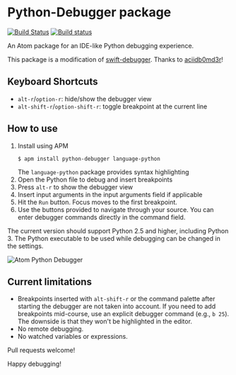 # Python-Debugger package

[![Build Status](https://travis-ci.org/dpo/atom-python-debugger.svg?branch=master)](https://travis-ci.org/dpo/atom-python-debugger)
[![Build status](https://ci.appveyor.com/api/projects/status/x3bskgp134oaxsxm/branch/master?svg=true)](https://ci.appveyor.com/project/dpo/atom-python-debugger/branch/master)

An Atom package for an IDE-like Python debugging experience.

This package is a modification of [swift-debugger](https://atom.io/packages/swift-debugger). Thanks to [aciidb0md3r](https://atom.io/users/aciidb0mb3r)!

## Keyboard Shortcuts

- `alt-r`/`option-r`: hide/show the debugger view
- `alt-shift-r`/`option-shift-r`: toggle breakpoint at the current line

## How to use

1. Install using APM
    ```
    $ apm install python-debugger language-python
    ```
    The `language-python` package provides syntax highlighting
2. Open the Python file to debug and insert breakpoints
3. Press `alt-r` to show the debugger view
4. Insert input arguments in the input arguments field if applicable
5. Hit the `Run` button. Focus moves to the first breakpoint.
6. Use the buttons provided to navigate through your source. You can enter debugger commands directly in the command field.

The current version should support Python 2.5 and higher, including Python 3.
The Python executable to be used while debugging can be changed in the settings.

![Atom Python Debugger](https://github.com/dpo/atom-python-debugger/raw/master/screenshots/atom-python-debugger-demo.gif)

## Current limitations

- Breakpoints inserted with `alt-shift-r` or the command palette after starting the debugger are not taken into account. If you need to add breakpoints mid-course, use an explicit debugger command (e.g., `b 25`). The downside is that they won't be highlighted in the editor.
- No remote debugging.
- No watched variables or expressions.

Pull requests welcome!

Happy debugging!
